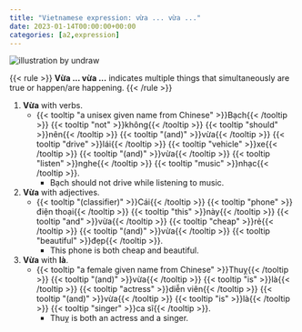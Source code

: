 ```yaml
---
title: "Vietnamese expression: vừa ... vừa ..."
date: 2023-01-14T00:00:00+00:00
categories: [a2,expression]
---
```


![illustration by undraw](/images/undraw_In_love_7j8w.png)

{{< rule >}}
**Vừa ... vừa ...** indicates multiple things that simultaneously
are true or happen/are happening.
{{< /rule >}}

1. **Vừa** with verbs.
    - {{< tooltip "a unisex given name from Chinese" >}}Bạch{{< /tooltip >}}
     {{< tooltip "not" >}}không{{< /tooltip >}}
     {{< tooltip "should" >}}nên{{< /tooltip >}}
     {{< tooltip "(and)" >}}vừa{{< /tooltip >}}
     {{< tooltip "drive" >}}lái{{< /tooltip >}}
     {{< tooltip "vehicle" >}}xe{{< /tooltip >}}
     {{< tooltip "(and)" >}}vừa{{< /tooltip >}}
     {{< tooltip "listen" >}}nghe{{< /tooltip >}}
     {{< tooltip "music" >}}nhạc{{< /tooltip >}}.
        - Bạch should not drive while listening to music.
2. **Vừa** with adjectives.
    - {{< tooltip "(classifier)" >}}Cái{{< /tooltip >}}
      {{< tooltip "phone" >}}điện thoại{{< /tooltip >}}
      {{< tooltip "this" >}}này{{< /tooltip >}}
      {{< tooltip "and" >}}vừa{{< /tooltip >}}
      {{< tooltip "cheap" >}}rẻ{{< /tooltip >}}
      {{< tooltip "(and)" >}}vừa{{< /tooltip >}}
      {{< tooltip "beautiful" >}}đẹp{{< /tooltip >}}.
        - This phone is both cheap and beautiful.
3. **Vừa** with **là**.
    - {{< tooltip "a female given name from Chinese" >}}Thuỵ{{< /tooltip >}}
      {{< tooltip "(and)" >}}vừa{{< /tooltip >}}
      {{< tooltip "is" >}}là{{< /tooltip >}}
      {{< tooltip "actress" >}}diễn viên{{< /tooltip >}}
      {{< tooltip "(and)" >}}vừa{{< /tooltip >}}
      {{< tooltip "is" >}}là{{< /tooltip >}}
      {{< tooltip "singer" >}}ca sĩ{{< /tooltip >}}.
        - Thuỵ is both an actress and a singer.
